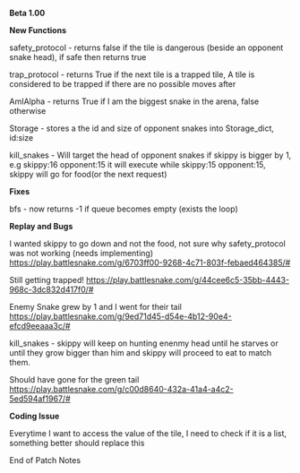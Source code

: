 **Beta 1.00**

**New Functions**

safety_protocol - returns false if the tile is dangerous (beside an opponent snake head), if safe then returns true

trap_protocol - returns True if the next tile is a trapped tile, A tile is considered to be trapped if there are no possible moves after

AmIAlpha - returns True if I am the biggest snake in the arena, false otherwise

Storage - stores a the id and size of opponent snakes into Storage_dict, id:size

kill_snakes - Will target the head of opponent snakes if skippy is bigger by 1, e.g skippy:16 opponent:15 it will execute while skippy:15 opponent:15, skippy will go for food(or the next request)

**Fixes**

bfs - now returns -1 if queue becomes empty (exists the loop)

**Replay and Bugs**

I wanted skippy to go down and not the food, not sure why safety_protocol was not working (needs implementing) https://play.battlesnake.com/g/6703ff00-9268-4c71-803f-febaed464385/#

Still getting trapped! https://play.battlesnake.com/g/44cee6c5-35bb-4443-968c-3dc832d417f0/#

Enemy Snake grew by 1 and I went for their tail https://play.battlesnake.com/g/9ed71d45-d54e-4b12-90e4-efcd9eeaaa3c/#

kill_snakes - skippy will keep on hunting enenmy head until he starves or until they grow bigger than him and skippy will proceed to eat to match them.

Should have gone for the green tail https://play.battlesnake.com/g/c00d8640-432a-41a4-a4c2-5ed594af1967/#

**Coding Issue**

Everytime I want to access the value of the tile, I need to check if it is a list, something better should replace this

End of Patch Notes
